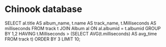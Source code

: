 # Chinook database

SELECT al.title AS album_name, t.name AS track_name, t.Milliseconds AS milliseconds
FROM track t
JOIN Album al
ON al.albumid = t.albumid
GROUP BY 1,2
HAVING t.Milliseconds > (SELECT AVG(t.milliseconds) AS avg_time
FROM track t)
ORDER BY 3
LIMIT 10;
